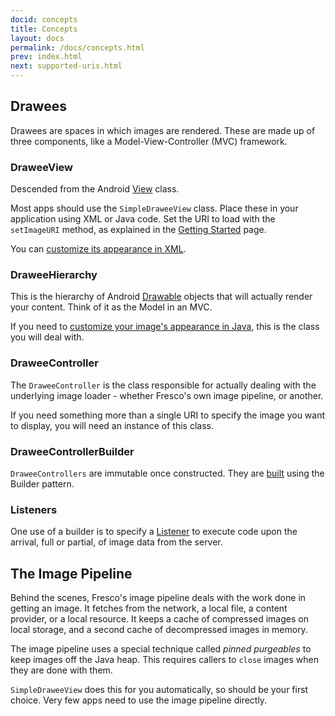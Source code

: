 ```yaml
---
docid: concepts
title: Concepts
layout: docs
permalink: /docs/concepts.html
prev: index.html
next: supported-uris.html
---
```


## Drawees

Drawees are spaces in which images are rendered. These are made up of three components, like a Model-View-Controller (MVC) framework.

### DraweeView

Descended from the Android [View](http://developer.android.com/reference/android/view/View.html) class.

Most apps should use the `SimpleDraweeView` class. Place these in your application using XML or Java code. Set the URI to load with the `setImageURI` method, as explained in the [Getting Started](index.html) page.

You can [customize its appearance in XML](using-drawees-xml.html).

### DraweeHierarchy

This is the hierarchy of Android [Drawable](http://developer.android.com/reference/android/graphics/drawable/Drawable.html) objects that will actually render your content. Think of it as the Model in an MVC.

If you need to [customize your image's appearance in Java](using-drawees-code.html), this is the class you will deal with.

### DraweeController

The `DraweeController` is the class responsible for actually dealing with the underlying image loader - whether Fresco's own image pipeline, or another.

If you need something more than a single URI to specify the image you want to display, you will need an instance of this class.

### DraweeControllerBuilder

`DraweeControllers` are immutable once constructed. They are [built](using-controllerbuilder.html) using the Builder pattern.

### Listeners

One use of a builder is to specify a [Listener](listening-download-events.html) to execute code upon the arrival, full or partial, of image data from the server.

## The Image Pipeline

Behind the scenes, Fresco's image pipeline deals with the work done in getting an image. It fetches from the network, a local file, a content provider, or a local resource. It keeps a cache of compressed images on local storage, and a second cache of decompressed images in memory.

The image pipeline uses a special technique called *pinned purgeables* to keep images off the Java heap. This requires callers to `close` images when they are done with them.

`SimpleDraweeView` does this for you automatically, so should be your first choice. Very few apps need to use the image pipeline directly.
